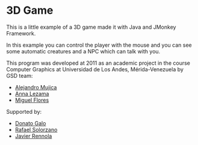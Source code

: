 # 3D Game

This is a little example of a 3D game made it with Java and JMonkey Framework.

In this example you can control the player with the mouse and you can see
some automatic creatures and a NPC which can talk with you.

This program was developed at 2011 as an academic project in the course
Computer Graphics at Universidad de Los Andes, Mérida-Venezuela by GSD team:

- [Alejandro Mujica](https://github.com/R3mmurd/)
- [Anna Lezama](https://www.linkedin.com/in/annitap4/)
- [Miguel Flores](https://www.linkedin.com/in/miguel-flores-97001966/)

Supported by:
- [Donato Galo](https://www.linkedin.com/in/dgalo88/)
- [Rafael Solorzano](https://www.linkedin.com/in/rafael-solorzano-bb196149/)
- [Javier Rennola](https://www.linkedin.com/in/javier-rennola-b8b11098/)